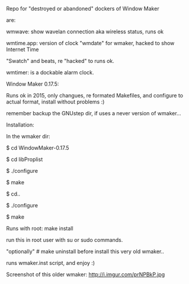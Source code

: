 Repo for "destroyed or abandoned" dockers of Window Maker

are:

wmwave: show wavelan connection aka wireless status, runs ok

wmtime.app: version of clock "wmdate" for wmaker, hacked to show Internet Time

"Swatch" and beats, re "hacked" to runs ok.

wmtimer: is a dockable alarm clock.

Window Maker 0.17.5:

Runs ok in 2015, only changues, re formated Makefiles, and configure to actual format, install without problems :)

remember backup the GNUstep dir, if uses a never version of wmaker...

Installation:

In the wmaker dir:

$ cd WindowMaker-0.17.5

$ cd libProplist

$ ./configure

$ make

$ cd..

$ ./configure

$ make

Runs with root: make install 

run this in root user with su or sudo commands.

"optionally" # make uninstall before install this very old wmaker..

runs wmaker.inst script, and enjoy :)

Screenshot of this older wmaker: http://i.imgur.com/prNPBkP.jpg
